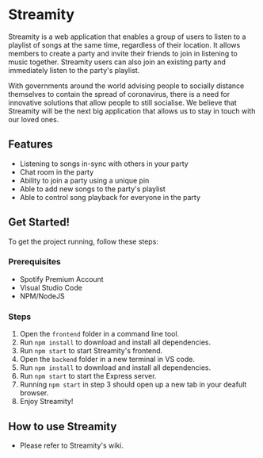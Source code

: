 # Streamity

Streamity is a web application that enables a group of users to listen to a playlist of songs at the same time, regardless of their location. It allows members to create a party and invite their friends to join in listening to music together. Streamity users can also join an existing party and immediately listen to the party's playlist.

With governments around the world advising people to socially distance themselves to contain the spread of coronavirus, there is a need for innovative solutions that allow people to still socialise. We believe that Streamity will be the next big application that allows us to stay in touch with our loved ones.

## Features

- Listening to songs in-sync with others in your party
- Chat room in the party
- Ability to join a party using a unique pin
- Able to add new songs to the party's playlist
- Able to control song playback for everyone in the party

## Get Started!

To get the project running, follow these steps:

### Prerequisites

- Spotify Premium Account
- Visual Studio Code
- NPM/NodeJS

### Steps

1. Open the `frontend` folder in a command line tool.
2. Run `npm install` to download and install all dependencies.
3. Run `npm start` to start Streamity's frontend.
4. Open the `backend` folder in a new terminal in VS code.
5. Run `npm install` to download and install all dependencies.
6. Run `npm start` to start the Express server.
7. Running `npm start` in step 3 should open up a new tab in your deafult browser.
8. Enjoy Streamity!

## How to use Streamity

- Please refer to Streamity's wiki.
